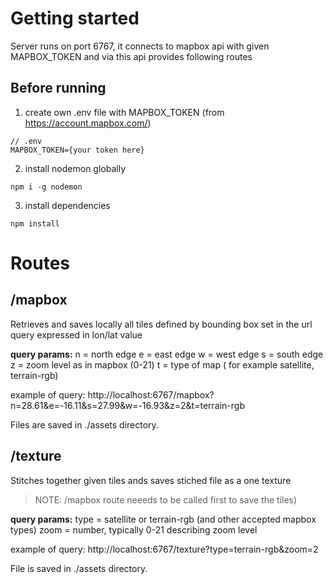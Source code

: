 # Getting started

Server runs on port 6767,
it connects to mapbox api with given MAPBOX_TOKEN and via this api provides following routes

## Before running

1. create own .env file with MAPBOX_TOKEN (from https://account.mapbox.com/)

```
// .env
MAPBOX_TOKEN={your token here}
```

2. install nodemon globally

```
npm i -g nodemon
```

3. install dependencies

```
npm install

```

# Routes

## /mapbox

Retrieves and saves locally all tiles defined by bounding box set in the url query expressed in lon/lat value

**query params:**
n = north edge
e = east edge
w = west edge
s = south edge
z = zoom level as in mapbox (0-21)
t = type of map ( for example satellite, terrain-rgb)

example of query:
http://localhost:6767/mapbox?n=28.61&e=-16.11&s=27.99&w=-16.93&z=2&t=terrain-rgb

Files are saved in ./assets directory.

## /texture

Stitches together given tiles ands saves stiched file as a one texture

> NOTE: /mapbox route neeeds to be called first to save the tiles)

**query params:**
type = satellite or terrain-rgb (and other accepted mapbox types)
zoom = number, typically 0-21 describing zoom level

example of query:
http://localhost:6767/texture?type=terrain-rgb&zoom=2

File is saved in ./assets directory.
